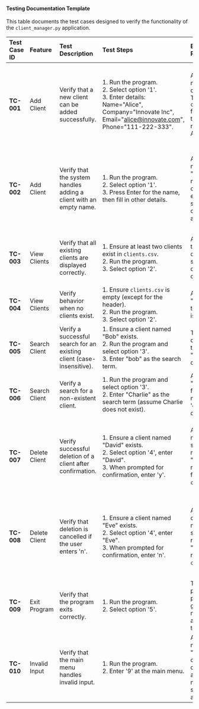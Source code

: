 #### **Testing Documentation Template**

This table documents the test cases designed to verify the functionality of the `client_manager.py` application.

| **Test Case ID** | **Feature** | **Test Description** | **Test Steps** | **Expected Result** | **Actual Result** | **Status** | **Notes** |
| :--- | :--- | :--- | :--- | :--- | :--- | :--- | :--- |
| **TC-001** | Add Client | Verify that a new client can be added successfully. | 1. Run the program. <br> 2. Select option '1'. <br> 3. Enter details: Name="Alice", Company="Innovate Inc", Email="alice@innovate.com", Phone="111-222-333". | A success message is displayed. The `clients.csv` file contains the new record for Alice. | A success message was displayed. The CSV file was checked and contained the new record. | **Pass** | |
| **TC-002** | Add Client | Verify that the system handles adding a client with an empty name. | 1. Run the program. <br> 2. Select option '1'. <br> 3. Press Enter for the name, then fill in other details. | An error message "Client name cannot be empty" is shown. The client is not added. | The expected error message was shown. The CSV file was checked and no new client was added. | **Pass** | |
| **TC-003** | View Clients | Verify that all existing clients are displayed correctly. | 1. Ensure at least two clients exist in `clients.csv`. <br> 2. Run the program. <br> 3. Select option '2'. | A formatted table is displayed showing the details of all clients. | A formatted table was displayed with correct data for all existing clients. | **Pass** | |
| **TC-004** | View Clients | Verify behavior when no clients exist. | 1. Ensure `clients.csv` is empty (except for the header). <br> 2. Run the program. <br> 3. Select option '2'. | A message "No clients to display" is shown. | The expected message was shown. | **Pass** | |
| **TC-005** | Search Client | Verify a successful search for an existing client (case-insensitive). | 1. Ensure a client named "Bob" exists. <br> 2. Run the program and select option '3'. <br> 3. Enter "bob" as the search term. | The full details for the client "Bob" are displayed. | The details for "Bob" were correctly displayed. | **Pass** | |
| **TC-006** | Search Client | Verify a search for a non-existent client. | 1. Run the program and select option '3'. <br> 2. Enter "Charlie" as the search term (assume Charlie does not exist). | A message "No client found matching 'charlie'" is displayed. | The expected "not found" message was displayed. | **Pass** | |
| **TC-007** | Delete Client | Verify successful deletion of a client after confirmation. | 1. Ensure a client named "David" exists. <br> 2. Select option '4', enter "David". <br> 3. When prompted for confirmation, enter 'y'. | A success message is shown. The record for "David" is removed from `clients.csv`. | The success message was shown. The CSV file was checked and David's record was gone. | **Pass** | |
| **TC-008** | Delete Client | Verify that deletion is cancelled if the user enters 'n'. | 1. Ensure a client named "Eve" exists. <br> 2. Select option '4', enter "Eve". <br> 3. When prompted for confirmation, enter 'n'. | A "Deletion cancelled" message is shown. The record for "Eve" remains in `clients.csv`. | The cancellation message was shown. The CSV file was checked and Eve's record was still present. | **Pass** | |
| **TC-009** | Exit Program | Verify that the program exits correctly. | 1. Run the program. <br> 2. Select option '5'. | The program prints a goodbye message and terminates. | The program printed "Exiting program. Goodbye!" and closed. | **Pass** | |
| **TC-010** | Invalid Input | Verify that the main menu handles invalid input. | 1. Run the program. <br> 2. Enter '9' at the main menu. | An error message "Invalid choice" is displayed, and the menu is shown again. | The expected error message was shown and the program continued to run. | **Pass** | |

